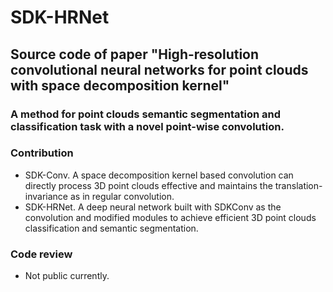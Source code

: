 # SDK-HRNet

## Source code of paper "High-resolution convolutional neural networks for point clouds with space decomposition kernel"

### A method for point clouds semantic segmentation and classification task with a novel point-wise convolution.

### Contribution
* SDK-Conv. A space decomposition kernel based convolution can directly process 3D point clouds effective and maintains the translation-invariance as in regular convolution.
* SDK-HRNet. A deep neural network built with SDKConv as the convolution and modified modules to achieve efficient 3D point clouds classification and semantic segmentation.

### Code review
* Not public currently.